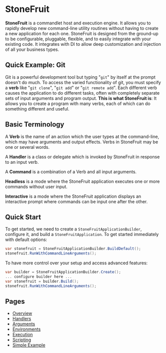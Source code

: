 # StoneFruit

**StoneFruit** is a commandlet host and execution engine. It allows you to rapidly develop new command-line utility routines without having to create a new application for each one. StoneFruit is designed from the ground-up to be configurable, pluggable, flexible, and to easily integrate with your existing code. It integrates with DI to allow deep customization and injection of all your business types.

## Quick Example: Git

Git is a powerful development tool but typing "`git`" by itself at the prompt doesn't do much. To access the varied functionality of git, you must specify a **verb** like "`git clone`", "`git add`" or "`git remote add`". Each different verb causes the application to do different tasks, often with completely separate sets of input arguments and program output. **This is what StoneFruit is**: It allows you to create a program with many verbs, each of which can do something different and useful.

## Basic Terminology

A **Verb** is the name of an action which the user types at the command-line, which may have arguments and output effects. Verbs in StoneFruit may be one or several words.

A **Handler** is a class or delegate which is invoked by StoneFruit in response to an input verb.

A **Command** is a combination of a Verb and all input arguments.

**Headless** is a mode where the StoneFruit application executes one or more commands without user input.

**Interactive** is a mode where the StoneFruit application displays an interactive prompt where commands can be input one after the other.

## Quick Start

To get started, we need to create a `StoneFruitApplicationBuilder`, configure it, and build a `StoneFruitApplication`. To get started immediately with default options:

```csharp
var stonefruit = StoneFruitApplicationBuilder.BuildDefault();
stonefruit.RunWithCommandLineArguments();
```

To have more control over your setup and access advanced features:


```csharp
var builder = StoneFruitApplicationBuilder.Create();
... configure builder here ...
var stonefruit = builder.Build();
stonefruit.RunWithCommandLineArguments();
```

## Pages

* [Overview](overview.md)
* [Handlers](handlers.md)
* [Arguments](arguments.md)
* [Environments](environments.md)
* [Execution](execution.md)
* [Scripting](scripting.md)
* [Simple Example](example1.md)

